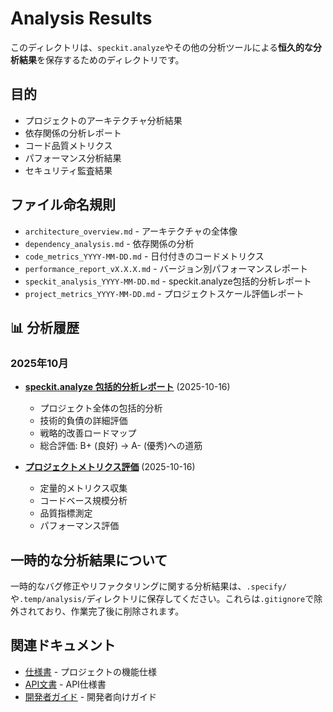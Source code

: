 # Analysis Results

このディレクトリは、`speckit.analyze`やその他の分析ツールによる**恒久的な分析結果**を保存するためのディレクトリです。

## 目的

- プロジェクトのアーキテクチャ分析結果
- 依存関係の分析レポート
- コード品質メトリクス
- パフォーマンス分析結果
- セキュリティ監査結果

## ファイル命名規則

- `architecture_overview.md` - アーキテクチャの全体像
- `dependency_analysis.md` - 依存関係の分析
- `code_metrics_YYYY-MM-DD.md` - 日付付きのコードメトリクス
- `performance_report_vX.X.X.md` - バージョン別パフォーマンスレポート
- `speckit_analysis_YYYY-MM-DD.md` - speckit.analyze包括的分析レポート
- `project_metrics_YYYY-MM-DD.md` - プロジェクトスケール評価レポート

## 📊 分析履歴

### 2025年10月
- **[speckit.analyze 包括的分析レポート](./speckit_analysis_2025-10-16.md)** (2025-10-16)
  - プロジェクト全体の包括的分析
  - 技術的負債の詳細評価
  - 戦略的改善ロードマップ
  - 総合評価: B+ (良好) → A- (優秀)への道筋

- **[プロジェクトメトリクス評価](./project_metrics_2025-10-16.md)** (2025-10-16)
  - 定量的メトリクス収集
  - コードベース規模分析
  - 品質指標測定
  - パフォーマンス評価

## 一時的な分析結果について

一時的なバグ修正やリファクタリングに関する分析結果は、`.specify/`や`.temp/analysis/`ディレクトリに保存してください。これらは`.gitignore`で除外されており、作業完了後に削除されます。

## 関連ドキュメント

- [仕様書](../../specs/) - プロジェクトの機能仕様
- [API文書](../api/) - API仕様書
- [開発者ガイド](../developer_guide.md) - 開発者向けガイド